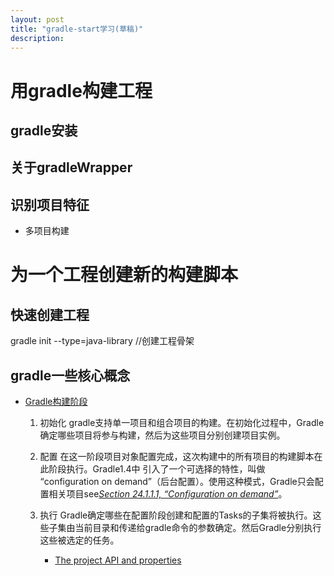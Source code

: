 ```yaml
---
layout: post
title: "gradle-start学习(草稿)"
description: 
---
```

# 用gradle构建工程

## gradle安装

## 关于gradleWrapper

## 识别项目特征
* 多项目构建

# 为一个工程创建新的构建脚本


## 快速创建工程
gradle init --type=java-library //创建工程骨架

## gradle一些核心概念

* [Gradle构建阶段](https://docs.gradle.org/current/userguide/build_lifecycle.html#sec:build_phases)
    1. 初始化
        gradle支持单一项目和组合项目的构建。在初始化过程中，Gradle确定哪些项目将参与构建，然后为这些项目分别创建项目实例。 
    2. 配置
        在这一阶段项目对象配置完成，这次构建中的所有项目的构建脚本在此阶段执行。Gradle1.4中 引入了一个可选择的特性，叫做 “configuration on demand”（后台配置）。使用这种模式，Gradle只会配置相关项目see[*Section 24.1.1.1, “Configuration on demand”*](https://docs.gradle.org/current/userguide/multi_project_builds.html#sec:configuration_on_demand)。
    3. 执行
        Gradle确定哪些在配置阶段创建和配置的Tasks的子集将被执行。这些子集由当前目录和传递给gradle命令的参数确定。然后Gradle分别执行这些被选定的任务。

        * [The project API and properties](https://docs.gradle.org/current/userguide/writing_build_scripts.html?_ga=1.16470450.501591023.1470100081)
